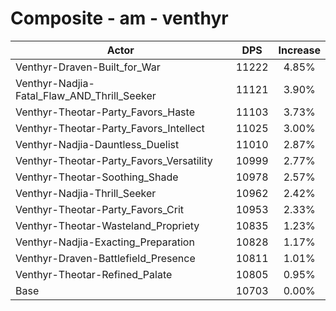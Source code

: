 # Composite - am - venthyr
| Actor | DPS | Increase |
|---|:---:|:---:|
|Venthyr-Draven-Built_for_War|11222|4.85%|
|Venthyr-Nadjia-Fatal_Flaw_AND_Thrill_Seeker|11121|3.90%|
|Venthyr-Theotar-Party_Favors_Haste|11103|3.73%|
|Venthyr-Theotar-Party_Favors_Intellect|11025|3.00%|
|Venthyr-Nadjia-Dauntless_Duelist|11010|2.87%|
|Venthyr-Theotar-Party_Favors_Versatility|10999|2.77%|
|Venthyr-Theotar-Soothing_Shade|10978|2.57%|
|Venthyr-Nadjia-Thrill_Seeker|10962|2.42%|
|Venthyr-Theotar-Party_Favors_Crit|10953|2.33%|
|Venthyr-Theotar-Wasteland_Propriety|10835|1.23%|
|Venthyr-Nadjia-Exacting_Preparation|10828|1.17%|
|Venthyr-Draven-Battlefield_Presence|10811|1.01%|
|Venthyr-Theotar-Refined_Palate|10805|0.95%|
|Base|10703|0.00%|
